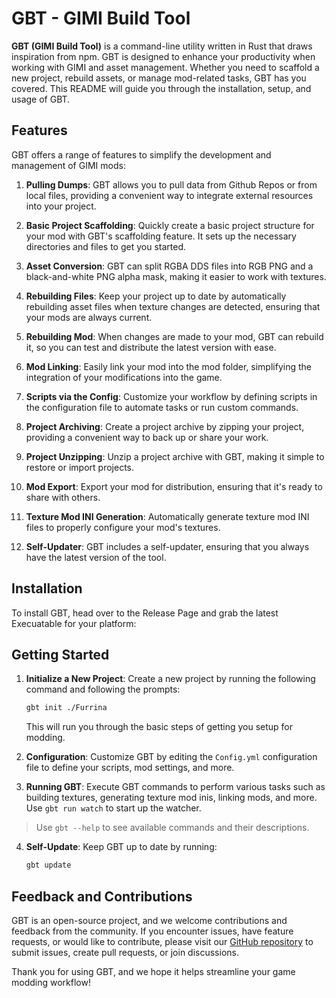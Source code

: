# GBT - GIMI Build Tool

**GBT (GIMI Build Tool)** is a command-line utility written in Rust that draws inspiration from npm. GBT is designed to enhance your productivity when working with GIMI and asset management. Whether you need to scaffold a new project, rebuild assets, or manage mod-related tasks, GBT has you covered. This README will guide you through the installation, setup, and usage of GBT.

## Features
GBT offers a range of features to simplify the development and management of GIMI mods:

1. **Pulling Dumps**: GBT allows you to pull data from Github Repos or from local files, providing a convenient way to integrate external resources into your project.

2. **Basic Project Scaffolding**: Quickly create a basic project structure for your mod with GBT's scaffolding feature. It sets up the necessary directories and files to get you started.

3. **Asset Conversion**: GBT can split RGBA DDS files into RGB PNG and a black-and-white PNG alpha mask, making it easier to work with textures.

4. **Rebuilding Files**: Keep your project up to date by automatically rebuilding asset files when texture changes are detected, ensuring that your mods are always current.

5. **Rebuilding Mod**: When changes are made to your mod, GBT can rebuild it, so you can test and distribute the latest version with ease.

6. **Mod Linking**: Easily link your mod into the mod folder, simplifying the integration of your modifications into the game.

7. **Scripts via the Config**: Customize your workflow by defining scripts in the configuration file to automate tasks or run custom commands.

8. **Project Archiving**: Create a project archive by zipping your project, providing a convenient way to back up or share your work.

9. **Project Unzipping**: Unzip a project archive with GBT, making it simple to restore or import projects.

10. **Mod Export**: Export your mod for distribution, ensuring that it's ready to share with others.

11. **Texture Mod INI Generation**: Automatically generate texture mod INI files to properly configure your mod's textures.

12. **Self-Updater**: GBT includes a self-updater, ensuring that you always have the latest version of the tool.

## Installation

To install GBT, head over to the Release Page and grab the latest Execuatable for your platform:

## Getting Started

1. **Initialize a New Project**: Create a new project by running the following command and following the prompts:

   ```bash
   gbt init ./Furrina
   ```
   This will run you through the basic steps of getting you setup for modding.

2. **Configuration**: Customize GBT by editing the `Config.yml` configuration file to define your scripts, mod settings, and more. 

3. **Running GBT**: Execute GBT commands to perform various tasks such as building textures, generating texture mod inis, linking mods, and more. Use `gbt run watch` to start up the watcher. 

> Use `gbt --help` to see available commands and their descriptions.

4. **Self-Update**: Keep GBT up to date by running:

   ```bash
   gbt update
   ```

## Feedback and Contributions

GBT is an open-source project, and we welcome contributions and feedback from the community. If you encounter issues, have feature requests, or would like to contribute, please visit our [GitHub repository](https://github.com/Flamindemigod/AGMG-Tools) to submit issues, create pull requests, or join discussions.

Thank you for using GBT, and we hope it helps streamline your game modding workflow!
